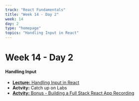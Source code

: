 ```yaml
---
track: "React Fundamentals"
title: "Week 14 - Day 2"
week: 14
day: 2
type: "homepage"
topics: "Handling Input in React"
---
```



# Week 14 - Day 2

#### Handling Input
- [**Lecture:** Handling Input in React](/react-fundamentals/week-14/day-2/lecture-materials/handling-input-in-react/)
- **Actvity:** Catch up on Labs
- [**Actvity:** Bonus - Building a Full Stack React App Recording](https://generalassembly.zoom.us/rec/share/vcosCOn68nFJeLPhwh79UZUPI4DVX6a81SdPrvdfyB3eNUmHF_Pd-ASGVXvl1yby?startTime=1594260176000)